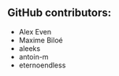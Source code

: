 GitHub contributors:
--------------------------------
 - Alex Even
 - Maxime Biloé
 - aleeks
 - antoin-m
 - eternoendless
